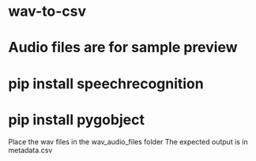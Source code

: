# wav-to-csv
# Audio files are for sample preview
# pip install speechrecognition
# pip install pygobject

Place the wav files in the wav_audio_files folder
The expected output is in metadata.csv